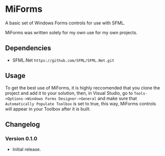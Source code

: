 ﻿# MiForms
A basic set of Windows Forms controls for use with SFML.

MiForms was written solely for my own use for my own projects.

## Dependencies
- SFML.Net `https://github.com/SFML/SFML.Net.git`

## Usage
To get the best use of MiForms, it is highly reccomended that you clone the project and add it to
your solution, then, in Visual Studio, go to `Tools->Options->Windows Forms Designer->General` and
make sure that `Automatically Populate Toolbox` is set to true, this way, MiForms controls will
appear in your Toolbox after it is built.

## Changelog

### Version 0.1.0
- Initial release.
